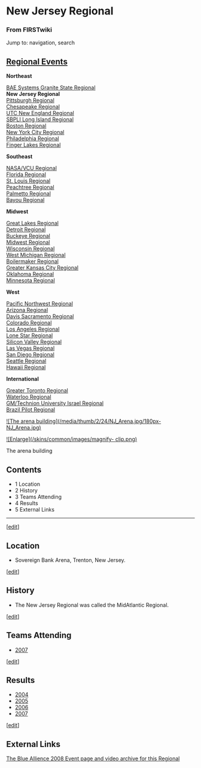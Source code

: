 # New Jersey Regional

### From FIRSTwiki

Jump to: navigation, search

[Regional Events](Index_of_Regionals "Index of Regionals" )  
---  
  
**Northeast**  

[BAE Systems Granite State
Regional](BAE_Systems_Granite_State_Regional "BAE Systems Granite
State Regional" )  
**New Jersey Regional**  
[Pittsburgh Regional](Pittsburgh_Regional "Pittsburgh Regional" )  
[Chesapeake Regional](Chesapeake_Regional "Chesapeake Regional" )  
[UTC New England Regional](UTC_New_England_Regional "UTC New
England Regional" )  
[SBPLI Long Island Regional](SBPLI_Long_Island_Regional "SBPLI Long
Island Regional" )  
[Boston Regional](Boston_Regional "Boston Regional" )  
[New York City Regional](New_York_City_Regional "New York City
Regional" )  
[Philadelphia Regional](Philadelphia_Regional "Philadelphia
Regional" )  
[Finger Lakes Regional](Finger_Lakes_Regional "Finger Lakes
Regional" )  

**Southeast**  

[NASA/VCU Regional](NASA/VCU_Regional "NASA/VCU Regional" )  
[Florida Regional](Florida_Regional "Florida Regional" )  
[St. Louis Regional](St._Louis_Regional "St. Louis Regional" )  
[Peachtree Regional](Peachtree_Regional "Peachtree Regional" )  
[Palmetto Regional](Palmetto_Regional "Palmetto Regional" )  
[Bayou Regional](Bayou_Regional "Bayou Regional" )  

**Midwest**  

[Great Lakes Regional](Great_Lakes_Regional "Great Lakes Regional"
)  
[Detroit Regional](Detroit_Regional "Detroit Regional" )  
[Buckeye Regional](Buckeye_Regional "Buckeye Regional" )  
[Midwest Regional](Midwest_Regional "Midwest Regional" )  
[Wisconsin Regional](Wisconsin_Regional "Wisconsin Regional" )  
[West Michigan Regional](West_Michigan_Regional "West Michigan
Regional" )  
[Boilermaker Regional](Boilermaker_Regional "Boilermaker Regional"
)  
[Greater Kansas City Regional](Greater_Kansas_City_Regional
"Greater Kansas City Regional" )  
[Oklahoma Regional](Oklahoma_Regional "Oklahoma Regional" )  
[Minnesota Regional](Minnesota_Regional "Minnesota Regional" )  

**West**  

[Pacific Northwest Regional](Pacific_Northwest_Regional "Pacific
Northwest Regional" )  
[Arizona Regional](Arizona_Regional "Arizona Regional" )  
[Davis Sacramento Regional](Davis_Sacramento_Regional "Davis
Sacramento Regional" )  
[Colorado Regional](Colorado_Regional "Colorado Regional" )  
[Los Angeles Regional](Los_Angeles_Regional "Los Angeles Regional"
)  
[Lone Star Regional](Lone_Star_Regional "Lone Star Regional" )  
[Silicon Valley Regional](Silicon_Valley_Regional "Silicon Valley
Regional" )  
[Las Vegas Regional](Las_Vegas_Regional "Las Vegas Regional" )  
[San Diego Regional](San_Diego_Regional "San Diego Regional" )  
[Seattle Regional](Seattle_Regional "Seattle Regional" )  
[Hawaii Regional](Hawaii_Regional "Hawaii Regional" )  

**International**  

[Greater Toronto Regional](Greater_Toronto_Regional "Greater
Toronto Regional" )  
[Waterloo Regional](Waterloo_Regional "Waterloo Regional" )  
[GM/Technion University Israel
Regional](GM/Technion_University_Israel_Regional "GM/Technion
University Israel Regional" )  
[Brazil Pilot Regional](Brazil_Pilot_Regional "Brazil Pilot
Regional" )  
  
  
  

[![The arena building](/media/thumb/2/24/NJ_Arena.jpg/180px-
NJ_Arena.jpg)](Image:NJ_Arena.jpg "The arena building" )

[![Enlarge](/skins/common/images/magnify-
clip.png)](Image:NJ_Arena.jpg "Enlarge" )

The arena building

  

## Contents

  * 1 Location
  * 2 History
  * 3 Teams Attending
  * 4 Results
  * 5 External Links  
---  
  
[[edit](/index.php?title=New_Jersey_Regional&action=edit&section=1 "Edit
section: Location" )]

## Location

  * Sovereign Bank Arena, Trenton, New Jersey. 

[[edit](/index.php?title=New_Jersey_Regional&action=edit&section=2 "Edit
section: History" )]

## History

  * The New Jersey Regional was called the MidAtlantic Regional. 

[[edit](/index.php?title=New_Jersey_Regional&action=edit&section=3 "Edit
section: Teams Attending" )]

## Teams Attending

  * [2007](New_Jersey_Regional_Teams_%282007%29 "New Jersey Regional Teams \(2007\)" )

[[edit](/index.php?title=New_Jersey_Regional&action=edit&section=4 "Edit
section: Results" )]

## Results

  * [2004](New_Jersey_Regional-2004 "New Jersey Regional-2004" )
  * [2005](New_Jersey_Regional-2005 "New Jersey Regional-2005" )
  * [2006](New_Jersey_Regional-2006 "New Jersey Regional-2006" )
  * [2007](/index.php?title=New_Jersey_Regional-2007&action=edit "New Jersey Regional-2007" )

[[edit](/index.php?title=New_Jersey_Regional&action=edit&section=5 "Edit
section: External Links" )]

## External Links

[The Blue Allience 2008 Event page and video archive for this
Regional](http://www.thebluealliance.net/tbatv/event.php?eventid=139
"http://www.thebluealliance.net/tbatv/event.php?eventid=139" )


